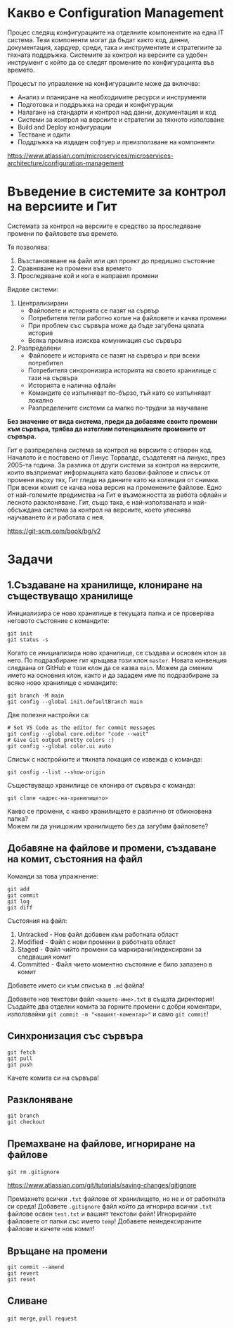 # Какво е Configuration Management

Процес следящ конфигурациите на отделните компонентите на една IT система.
Тези компоненти могат да бъдат както код, данни, документация, хардуер, среди,
така и инструментите и стратегиите за тяхната поддръжка.
Системите за контрол на версиите са удобен инструмент с който да се следят
промените по конфигурацията във времето.

Процесът по управление на конфигурациите може да включва:
* Анализ и планиране на необходимите ресурси и инструменти
* Подготовка и поддръжка на среди и конфигурации
* Налагане на стандарти и контрол над данни, документация и код
* Системи за контрол на версиите и стратегии за тяхното използване
* Build and Deploy конфигурации
* Тестване и одити
* Поддръжка на издаден софтуер и преизползване на компоненти

https://www.atlassian.com/microservices/microservices-architecture/configuration-management

# Въведение в системите за контрол на версиите и Гит

Системата за контрол на версиите е средство за проследяване промени по
файловете във времето.

Тя позволява:

1. Възстановяване на файл или цял проект до предишно състояние
2. Сравняване на промени във времето
3. Проследяване кой и кога е направил промени

Видове системи:

1. Централизирани
    - Файловете и историята се пазят на сървър
    - Потребителя тегли работно копие на файловете и качва промени
    - При проблем със сървъра може да бъде загубена цялата история
    - Всяка промяна изисква комуникация със сървъра
2. Разпределени
    - Файловете и историята се пазят на сървъра и при всеки потребител
    - Потребителя синхронизира историята на своето хранилище с тази на сървъра
    - Историята е налична офлайн
    - Командите се изпълняват по-бързо, тъй като се изпълняват локално
    - Разпределените системи са малко по-трудни за научаване

**Без значение от вида система, преди да добавяме своите промени към сървъра,
трябва да изтеглим потенциалните промените от сървъра.**

Гит е разпределена система за контрол на версиите с отворен код. Началото ѝ е
поставено от Линус Торвалдс, създателят на линукс, през 2005-та година.
За разлика от други системи за контрол на версиите, които възприемат
информацията като базови файлове и списък от промени върху тях, Гит гледа на
данните като на колекция от снимки. При всеки комит се качва нова версия на
променените файлове. Едно от най-големите предимства на Гит е възможността за
работа офлайн и лесното разклоняване. Гит, също така, е най-използваната и
най-обсъждана система за контрол на версиите, което улеснява научаването ѝ и
работата с нея.

https://git-scm.com/book/bg/v2

# Задачи

## 1.Създаване на хранилище, клониране на съществуващо хранилище

Инициализира се ново хранилище в текущата папка и се проверява неговото
състояние с командите:

```shell
git init
git status -s
```

Когато се инициализира ново хранилище, се създава и основен клон за него.
По подразбиране гит кръщава този клон `master`. Новата конвенция следвана от
GitHub е този клон да се казва `main`. Можем да сменим името на основния клон,
както и да зададем име по подразбиране за всяко ново хранилище с командите:

```shell
git branch -M main
git config --global init.defaultBranch main
```

Две полезни настройки са:

```shell
# Set VS Code as the editor for commit messages
git config --global core.editor "code --wait"
# Give Git output pretty colors :)
git config --global color.ui auto
```

Списък с настройките и тяхната локация се извежда с команда:

```shell
git config --list --show-origin
```

Съществуващо хранилище се клонира от сървъра с команда:

```shell
git clone <адрес-на-хранилището>
```

Какво се промени, с какво хранилището е различно от обикновена папка?  
Можем ли да унищожим хранилището без да загубим файловете?

## Добавяне на файлове и промени, създаване на комит, състояния на файл

Команди за това упражнение:

```shell
git add
git commit
git log
git diff
```

Състояния на файл:
1. Untracked - Нов файл добавен към работната област
2. Modified - Файл с нови промени в работната област
3. Staged - Файл чийто промени са маркирани/индексирани за следващия комит
4. Committed - Файл чието моментно състояние е било запазено в комит

Добавете името си към списъка в `.md` файла!  

Добавете нов текстови файл `<вашето-име>.txt` в същата директория!  
Създайте два отделни комита за горните промени с добри коментари, използвайки
`git commit -m "<вашият-коментар>"` и само `git commit`!  

## Синхронизация със сървъра

```shell
git fetch
git pull
git push
```

Качете комита си на сървъра!

## Разклоняване

```shell
git branch
git checkout
```

## Премахване на файлове, игнориране на файлове

`git rm`
`.gitignore`

https://www.atlassian.com/git/tutorials/saving-changes/gitignore

Премахнете всички `.txt` файлове от хранилището, но не и от работната си среда!
Добавете `.gitignore` файл който да игнорира всички `.txt` файлове освен
`test.txt` и вашият текстови файл!
Игнорирайте файловете от папки със името `temp`!
Добавете неиндексираните файлове и качете нов комит!

## Връщане на промени

```shell
git commit --amend
git revert
git reset
```

## Сливане

`git merge`, `pull request`